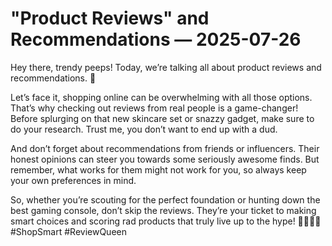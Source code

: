 # "Product Reviews" and Recommendations — 2025-07-26

Hey there, trendy peeps! Today, we’re talking all about product reviews and recommendations. 🌟

Let’s face it, shopping online can be overwhelming with all those options. That’s why checking out reviews from real people is a game-changer! Before splurging on that new skincare set or snazzy gadget, make sure to do your research. Trust me, you don’t want to end up with a dud.

And don’t forget about recommendations from friends or influencers. Their honest opinions can steer you towards some seriously awesome finds. But remember, what works for them might not work for you, so always keep your own preferences in mind.

So, whether you’re scouting for the perfect foundation or hunting down the best gaming console, don’t skip the reviews. They’re your ticket to making smart choices and scoring rad products that truly live up to the hype! 💁🏻‍♀️✨ #ShopSmart #ReviewQueen